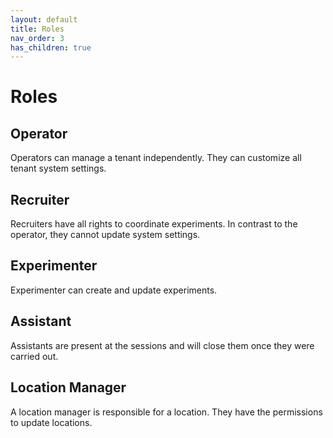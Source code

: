 ```yaml
---
layout: default
title: Roles
nav_order: 3
has_children: true
---
```


# Roles

## Operator

Operators can manage a tenant independently. They can customize all tenant system settings.

## Recruiter

Recruiters have all rights to coordinate experiments. In contrast to the operator, they cannot update system settings.

## Experimenter

Experimenter can create and update experiments. 

## Assistant

Assistants are present at the sessions and will close them once they were carried out.

## Location Manager

A location manager is responsible for a location. They have the permissions to update locations.